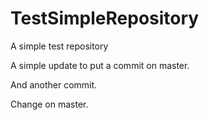 # TestSimpleRepository
A simple test repository

A simple update to put a commit on master.

And another commit.


Change on master.
